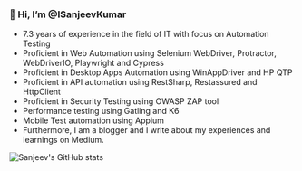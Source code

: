 ### 👋 Hi, I’m @ISanjeevKumar

 - 7.3 years of experience in the field of IT with focus on Automation Testing
 - Proficient in Web Automation using Selenium WebDriver, Protractor, WebDriverIO, Playwright and Cypress
 - Proficient in Desktop Apps Automation using WinAppDriver and HP QTP
 - Proficient in API automation using RestSharp, Restassured and HttpClient
 - Proficient in Security Testing using OWASP ZAP tool
 - Performance testing using Gatling and K6
 - Mobile Test automation using Appium
 - Furthermore, I am a blogger and I write about my experiences and learnings on Medium.

![Sanjeev's GitHub stats](https://github-readme-stats.vercel.app/api?username=ISanjeevKumar&hide=contribs,prs)
